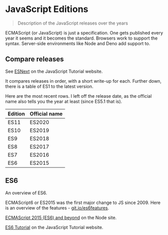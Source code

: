# JavaScript Editions
> Description of the JavaScript releases over the years

ECMAScript (or JavaScript) is just a specification. One gets published every year it seems and it becomes the standard. Browsers work to support the syntax. Server-side environments like Node and Deno add support to.


## Compare releases

See [ESNext](https://www.javascripttutorial.net/es-next/) on the JavaScript Tutorial website.

It compares releases in order, with a short write-up for each. Further down, there is a table of ES1 to the latest version.

Here are the most recent rows. I left off the release date, as the official name also tells you the year at least (since ES5.1 that is).


Edition	| Official name	
---     | ---           
ES11    | ES2020
ES10    | ES2019 
ES9     | ES2018
ES8     | ES2017
ES7     | ES2016
ES6     | ES2015


## ES6

An overview of ES6.

ECMAScript6 or ES2015 was the first major change to JS since 2009. Here is an overview of the features - [git.io/es6features](https://git.io/es6features).

[ECMAScript 2015 (ES6) and beyond](https://nodejs.org/en/docs/es6/) on the Node site.

[ES6 Tutorial](https://www.javascripttutorial.net/es6/) on the JavaScript Tutorial website.
